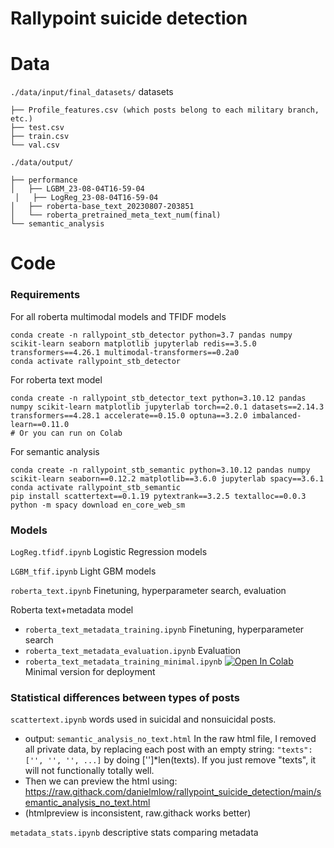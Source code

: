 # Rallypoint suicide detection

# Data

`./data/input/final_datasets/` datasets
```
├── Profile_features.csv (which posts belong to each military branch, etc.)
├── test.csv
├── train.csv
└── val.csv
```

`./data/output/`
  ```
  ├── performance
  │   ├── LGBM_23-08-04T16-59-04
   │   ├── LogReg_23-08-04T16-59-04
  │   ├── roberta-base_text_20230807-203851
  │   └── roberta_pretrained_meta_text_num(final)
  └── semantic_analysis
  ```


# Code

### Requirements

For all roberta multimodal models and TFIDF models
```
conda create -n rallypoint_stb_detector python=3.7 pandas numpy scikit-learn seaborn matplotlib jupyterlab redis==3.5.0 transformers==4.26.1 multimodal-transformers==0.2a0 
conda activate rallypoint_stb_detector
```

For roberta text model
```
conda create -n rallypoint_stb_detector_text python=3.10.12 pandas numpy scikit-learn matplotlib jupyterlab torch==2.0.1 datasets==2.14.3 transformers==4.28.1 accelerate==0.15.0 optuna==3.2.0 imbalanced-learn==0.11.0
# Or you can run on Colab
```

For semantic analysis
```
conda create -n rallypoint_stb_semantic python=3.10.12 pandas numpy scikit-learn seaborn==0.12.2 matplotlib==3.6.0 jupyterlab spacy==3.6.1 
conda activate rallypoint_stb_semantic
pip install scattertext==0.1.19 pytextrank==3.2.5 textalloc==0.0.3
python -m spacy download en_core_web_sm
```




### Models

`LogReg.tfidf.ipynb` Logistic Regression models

`LGBM_tfif.ipynb` Light GBM models

`roberta_text.ipynb` Finetuning, hyperparameter search, evaluation

Roberta text+metadata model
- `roberta_text_metadata_training.ipynb` Finetuning, hyperparameter search
- `roberta_text_metadata_evaluation.ipynb` Evaluation
- `roberta_text_metadata_training_minimal.ipynb` [![Open In Colab](https://colab.research.google.com/assets/colab-badge.svg)](https://colab.research.google.com/github/danielmlow/rallypoint_suicide_detection/blob/main/multimodal_suicide_detector_minimal.ipynb)  Minimal version for deployment

### Statistical differences between types of posts 

`scattertext.ipynb` words used in suicidal and nonsuicidal posts. 

- output: `semantic_analysis_no_text.html`  In the raw html file, I removed all private data, by replacing each post with an empty string: `"texts":['', '', '', ...]` by doing ['']*len(texts). If you just remove "texts", it will not functionally totally well.
- Then we can preview the html using: https://raw.githack.com/danielmlow/rallypoint_suicide_detection/main/semantic_analysis_no_text.html
- (htmlpreview is inconsistent, raw.githack works better)

`metadata_stats.ipynb` descriptive stats comparing metadata 

